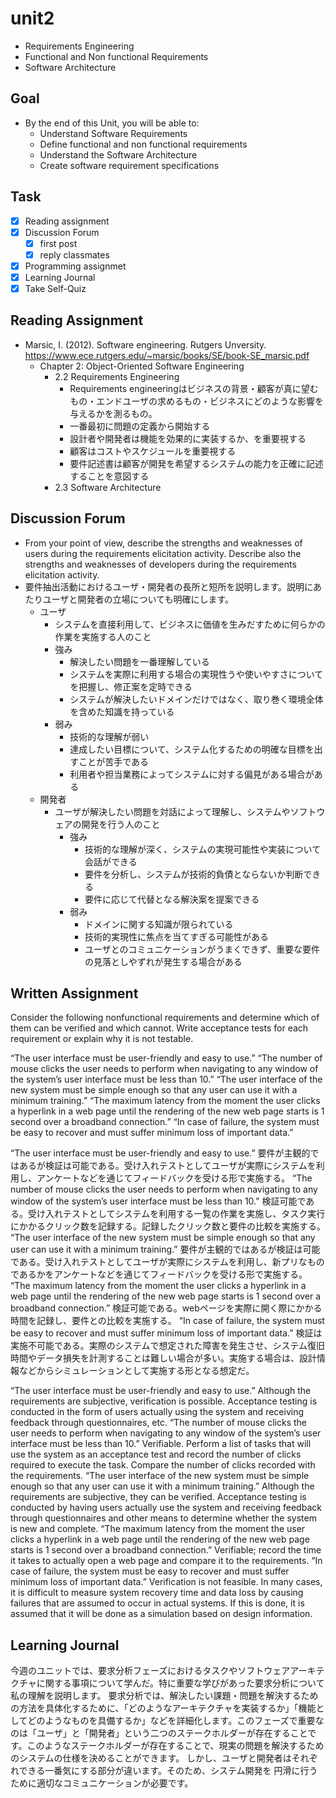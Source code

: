 # unit2

- Requirements Engineering
- Functional and Non functional Requirements
- Software Architecture

## Goal

- By the end of this Unit, you will be able to:
  - Understand Software Requirements
  - Define functional and non functional requirements
  - Understand the Software Architecture
  - Create software requirement specifications

## Task

- [x] Reading assignment
- [x] Discussion Forum
  - [x] first post
  - [x] reply classmates
- [x] Programming assignmet
- [x] Learning Journal
- [x] Take Self-Quiz

## Reading Assignment

- Marsic, I. (2012). Software engineering. Rutgers Unversity. <https://www.ece.rutgers.edu/~marsic/books/SE/book-SE_marsic.pdf>
  - Chapter 2: Object-Oriented Software Engineering
    - 2.2  Requirements Engineering
      - Requirements engineeringはビジネスの背景・顧客が真に望むもの・エンドユーザの求めるもの・ビジネスにどのような影響を与えるかを測るもの。
      - 一番最初に問題の定義から開始する
      - 設計者や開発者は機能を効果的に実装するか、を重要視する
      - 顧客はコストやスケジュールを重要視する
      - 要件記述書は顧客が開発を希望するシステムの能力を正確に記述することを意図する
    - 2.3  Software Architecture

## Discussion Forum

- From your point of view, describe the strengths and weaknesses of users during the requirements elicitation activity. Describe also the strengths and weaknesses of developers during the requirements elicitation activity.
- 要件抽出活動におけるユーザ・開発者の長所と短所を説明します。説明にあたりユーザと開発者の立場についても明確にします。
  - ユーザ
    - システムを直接利用して、ビジネスに価値を生みだすために何らかの作業を実施する人のこと
    - 強み
      - 解決したい問題を一番理解している
      - システムを実際に利用する場合の実現性うや使いやすさについてを把握し、修正案を定時できる
      - システムが解決したいドメインだけではなく、取り巻く環境全体を含めた知識を持っている
    - 弱み
      - 技術的な理解が弱い
      - 達成したい目標について、システム化するための明確な目標を出すことが苦手である
      - 利用者や担当業務によってシステムに対する偏見がある場合がある
  - 開発者
    - ユーザが解決したい問題を対話によって理解し、システムやソフトウェアの開発を行う人のこと
      - 強み
        - 技術的な理解が深く、システムの実現可能性や実装について会話ができる
        - 要件を分析し、システムが技術的負債とならないか判断できる
        - 要件に応じて代替となる解決案を提案できる
      - 弱み
        - ドメインに関する知識が限られている
        - 技術的実現性に焦点を当てすぎる可能性がある
        - ユーザとのコミュニケーションがうまくできず、重要な要件の見落としやずれが発生する場合がある

## Written Assignment

Consider the following nonfunctional requirements and determine which of them can be verified and which cannot. Write acceptance tests for each requirement or explain why it is not testable.

“The user interface must be user-friendly and easy to use.”
“The number of mouse clicks the user needs to perform when navigating to any window of the system’s user interface must be less than 10.”
“The user interface of the new system must be simple enough so that any user can use it with a minimum training.”
“The maximum latency from the moment the user clicks a hyperlink in a web page until the rendering of the new web page starts is 1 second over a broadband connection.”
“In case of failure, the system must be easy to recover and must suffer minimum loss of important data.”

“The user interface must be user-friendly and easy to use.”
  要件が主観的ではあるが検証は可能である。受け入れテストとしてユーザが実際にシステムを利用し、アンケートなどを通じてフィードバックを受ける形で実施する。
“The number of mouse clicks the user needs to perform when navigating to any window of the system’s user interface must be less than 10.”
  検証可能である。受け入れテストとしてシステムを利用する一覧の作業を実施し、タスク実行にかかるクリック数を記録する。記録したクリック数と要件の比較を実施する。
“The user interface of the new system must be simple enough so that any user can use it with a minimum training.”
  要件が主観的ではあるが検証は可能である。受け入れテストとしてユーザが実際にシステムを利用し、新プリなものであるかをアンケートなどを通じてフィードバックを受ける形で実施する。
“The maximum latency from the moment the user clicks a hyperlink in a web page until the rendering of the new web page starts is 1 second over a broadband connection.”
  検証可能である。webページを実際に開く際にかかる時間を記録し、要件との比較を実施する。
“In case of failure, the system must be easy to recover and must suffer minimum loss of important data.”
  検証は実施不可能である。実際のシステムで想定された障害を発生させ、システム復旧時間やデータ損失を計測することは難しい場合が多い。実施する場合は、設計情報などからシミュレーションとして実施する形となる想定だ。

“The user interface must be user-friendly and easy to use.”
  Although the requirements are subjective, verification is possible. Acceptance testing is conducted in the form of users actually using the system and receiving feedback through questionnaires, etc.
“The number of mouse clicks the user needs to perform when navigating to any window of the system’s user interface must be less than 10.”
  Verifiable. Perform a list of tasks that will use the system as an acceptance test and record the number of clicks required to execute the task. Compare the number of clicks recorded with the requirements.
“The user interface of the new system must be simple enough so that any user can use it with a minimum training.”
  Although the requirements are subjective, they can be verified. Acceptance testing is conducted by having users actually use the system and receiving feedback through questionnaires and other means to determine whether the system is new and complete.
“The maximum latency from the moment the user clicks a hyperlink in a web page until the rendering of the new web page starts is 1 second over a broadband connection.”
  Verifiable; record the time it takes to actually open a web page and compare it to the requirements.
“In case of failure, the system must be easy to recover and must suffer minimum loss of important data.”
  Verification is not feasible. In many cases, it is difficult to measure system recovery time and data loss by causing failures that are assumed to occur in actual systems. If this is done, it is assumed that it will be done as a simulation based on design information.

## Learning Journal

今週のユニットでは、要求分析フェーズにおけるタスクやソフトウェアアーキテクチャに関する事項について学んだ。特に重要な学びがあった要求分析について私の理解を説明します。
要求分析では、解決したい課題・問題を解決するための方法を具体化するために、「どのようなアーキテクチャを実装するか」「機能としてどのようなものを具備するか」などを詳細化します。このフェーズで重要なのは「ユーザ」と「開発者」という二つのステークホルダーが存在することです。このようなステークホルダーが存在することで、現実の問題を解決するためのシステムの仕様を決めることができます。
しかし、ユーザと開発者はそれぞれできる一番気にする部分が違います。そのため、システム開発を
円滑に行うために適切なコミュニケーションが必要です。

